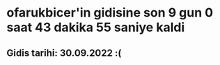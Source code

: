 # ofarukbicer'in gidisine son 9 gun 0 saat 43 dakika 55 saniye kaldi

## Gidis tarihi: 30.09.2022 :(